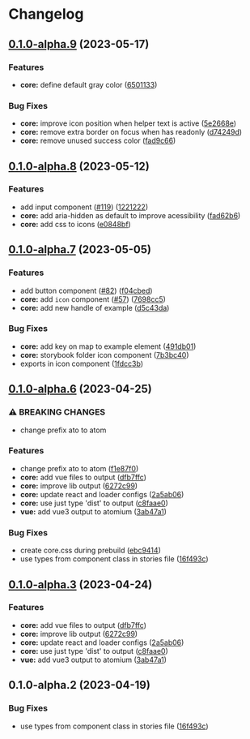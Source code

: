 # Changelog

## [0.1.0-alpha.9](https://github.com/juntossomosmais/atomium/compare/atomium-v0.1.0-alpha.8...atomium-v0.1.0-alpha.9) (2023-05-17)


### Features

* **core:** define default gray color ([6501133](https://github.com/juntossomosmais/atomium/commit/65011330673fc05a1bbe5cd9b97e29eac8cd2f77))


### Bug Fixes

* **core:** improve icon position when helper text is active ([5e2668e](https://github.com/juntossomosmais/atomium/commit/5e2668e74164bcf7ab2def5448e025cedb600ce3))
* **core:** remove extra border on focus when has readonly ([d74249d](https://github.com/juntossomosmais/atomium/commit/d74249df1901f67e5f4d1161a7e06d03858f6e17))
* **core:** remove unused success color ([fad9c66](https://github.com/juntossomosmais/atomium/commit/fad9c66dd07364d4b74da475c596d0449de6eef8))

## [0.1.0-alpha.8](https://github.com/juntossomosmais/atomium/compare/atomium-v0.1.0-alpha.7...atomium-v0.1.0-alpha.8) (2023-05-12)


### Features

* add input component ([#119](https://github.com/juntossomosmais/atomium/issues/119)) ([1221222](https://github.com/juntossomosmais/atomium/commit/122122250cf2b3f25fd95b2bc66a2ad4d6d7488a))
* **core:** add aria-hidden as default to improve acessibility ([fad62b6](https://github.com/juntossomosmais/atomium/commit/fad62b66f2479fdd2d19e66a1e6ced7be6551f91))
* **core:** add css to icons ([e0848bf](https://github.com/juntossomosmais/atomium/commit/e0848bf850ca4449a7ff084e07c85c8a4d43f1cd))

## [0.1.0-alpha.7](https://github.com/juntossomosmais/atomium/compare/atomium-v0.1.0-alpha.6...atomium-v0.1.0-alpha.7) (2023-05-05)


### Features

* add button component ([#82](https://github.com/juntossomosmais/atomium/issues/82)) ([f04cbed](https://github.com/juntossomosmais/atomium/commit/f04cbed73c5e7a6e81d1e004d43e6a7b33a66deb))
* **core:** add `icon` component ([#57](https://github.com/juntossomosmais/atomium/issues/57)) ([7698cc5](https://github.com/juntossomosmais/atomium/commit/7698cc5abd28d009f5620afb7ae8af058edea00c))
* **core:** add new handle of example ([d5c43da](https://github.com/juntossomosmais/atomium/commit/d5c43dab89668a732342780270238610f33f1d6f))


### Bug Fixes

* **core:** add key on map to example element ([491db01](https://github.com/juntossomosmais/atomium/commit/491db01c4c4c4cda2219bc36092555e60eb28ac6))
* **core:** storybook folder icon component ([7b3bc40](https://github.com/juntossomosmais/atomium/commit/7b3bc40d3d9372cf94598dccfeabc281006286dc))
* exports in icon component ([1fdcc3b](https://github.com/juntossomosmais/atomium/commit/1fdcc3bb7bb1185a6ee8e5e91634bca6ede88d64))

## [0.1.0-alpha.6](https://github.com/juntossomosmais/atomium/compare/atomium-v0.1.0-alpha.5...atomium-v0.1.0-alpha.6) (2023-04-25)


### ⚠ BREAKING CHANGES

* change prefix ato to atom

### Features

* change prefix ato to atom ([f1e87f0](https://github.com/juntossomosmais/atomium/commit/f1e87f0c0ec6d6c5c9e01fcb1b8133b096a35345))
* **core:** add vue files to output ([dfb7ffc](https://github.com/juntossomosmais/atomium/commit/dfb7ffc1e6924654919eea5fd6b35782d241033a))
* **core:** improve lib output ([6272c99](https://github.com/juntossomosmais/atomium/commit/6272c99085182705645c031ffc446466364faacd))
* **core:** update react and loader configs ([2a5ab06](https://github.com/juntossomosmais/atomium/commit/2a5ab064c2eee9ed84072d32f05f1f2c9f555012))
* **core:** use just type 'dist' to output ([c8faae0](https://github.com/juntossomosmais/atomium/commit/c8faae04a4410ee68718960efe94785a373d7a4c))
* **vue:** add vue3 output to atomium ([3ab47a1](https://github.com/juntossomosmais/atomium/commit/3ab47a1d5bebca13e85b257cf272838e0d3172de))


### Bug Fixes

* create core.css during prebuild ([ebc9414](https://github.com/juntossomosmais/atomium/commit/ebc941481f2155bfbec5f654677ad7034d01e0a8))
* use types from component class in stories file ([16f493c](https://github.com/juntossomosmais/atomium/commit/16f493c9b5d2017942a1eae26bc163fe1ee7458d))

## [0.1.0-alpha.3](https://github.com/juntossomosmais/atomium/compare/atomium-v0.1.0-alpha.2...atomium-v0.1.0-alpha.3) (2023-04-24)


### Features

* **core:** add vue files to output ([dfb7ffc](https://github.com/juntossomosmais/atomium/commit/dfb7ffc1e6924654919eea5fd6b35782d241033a))
* **core:** improve lib output ([6272c99](https://github.com/juntossomosmais/atomium/commit/6272c99085182705645c031ffc446466364faacd))
* **core:** update react and loader configs ([2a5ab06](https://github.com/juntossomosmais/atomium/commit/2a5ab064c2eee9ed84072d32f05f1f2c9f555012))
* **core:** use just type 'dist' to output ([c8faae0](https://github.com/juntossomosmais/atomium/commit/c8faae04a4410ee68718960efe94785a373d7a4c))
* **vue:** add vue3 output to atomium ([3ab47a1](https://github.com/juntossomosmais/atomium/commit/3ab47a1d5bebca13e85b257cf272838e0d3172de))

## 0.1.0-alpha.2 (2023-04-19)


### Bug Fixes

* use types from component class in stories file ([16f493c](https://github.com/juntossomosmais/atomium/commit/16f493c9b5d2017942a1eae26bc163fe1ee7458d))
